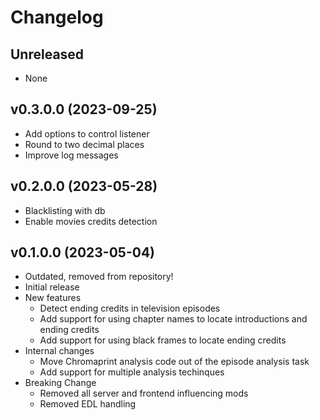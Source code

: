 # Changelog

## Unreleased

* None

## v0.3.0.0 (2023-09-25)

* Add options to control listener
* Round to two decimal places
* Improve log messages

## v0.2.0.0 (2023-05-28)

* Blacklisting with db
* Enable movies credits detection

## v0.1.0.0 (2023-05-04)

* Outdated, removed from repository!
* Initial release
* New features
  * Detect ending credits in television episodes
  * Add support for using chapter names to locate introductions and ending credits
  * Add support for using black frames to locate ending credits
* Internal changes
  * Move Chromaprint analysis code out of the episode analysis task
  * Add support for multiple analysis techinques
* Breaking Change
  * Removed all server and frontend influencing mods
  * Removed EDL handling
